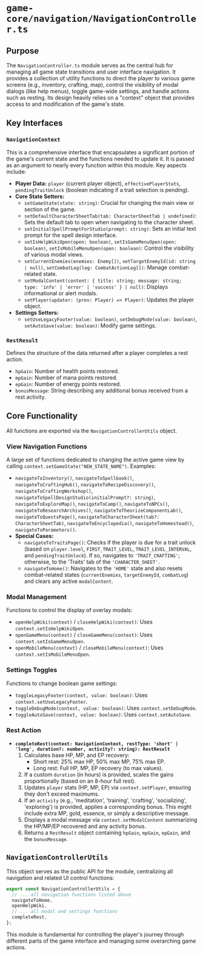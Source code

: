 # `game-core/navigation/NavigationController.ts`

## Purpose

The `NavigationController.ts` module serves as the central hub for managing all game state transitions and user interface navigation. It provides a collection of utility functions to direct the player to various game screens (e.g., inventory, crafting, map), control the visibility of modal dialogs (like help menus), toggle game-wide settings, and handle actions such as resting. Its design heavily relies on a "context" object that provides access to and modification of the game's state.

## Key Interfaces

### `NavigationContext`
This is a comprehensive interface that encapsulates a significant portion of the game's current state and the functions needed to update it. It is passed as an argument to nearly every function within this module. Key aspects include:

*   **Player Data:** `player` (current player object), `effectivePlayerStats`, `pendingTraitUnlock` (boolean indicating if a trait selection is pending).
*   **Core State Setters:**
    *   `setGameState(state: string)`: Crucial for changing the main view or section of the game.
    *   `setDefaultCharacterSheetTab(tab: CharacterSheetTab | undefined)`: Sets the default tab to open when navigating to the character sheet.
    *   `setInitialSpellPromptForStudio(prompt: string)`: Sets an initial text prompt for the spell design interface.
    *   `setIsHelpWikiOpen(open: boolean)`, `setIsGameMenuOpen(open: boolean)`, `setIsMobileMenuOpen(open: boolean)`: Control the visibility of various modal views.
    *   `setCurrentEnemies(enemies: Enemy[])`, `setTargetEnemyId(id: string | null)`, `setCombatLog(log: CombatActionLog[])`: Manage combat-related state.
    *   `setModalContent(content: { title: string; message: string; type: 'info' | 'error' | 'success' } | null)`: Displays informational or alert modals.
    *   `setPlayer(updater: (prev: Player) => Player)`: Updates the player object.
*   **Settings Setters:**
    *   `setUseLegacyFooter(value: boolean)`, `setDebugMode(value: boolean)`, `setAutoSave(value: boolean)`: Modify game settings.

### `RestResult`
Defines the structure of the data returned after a player completes a rest action.
*   `hpGain`: Number of health points restored.
*   `mpGain`: Number of mana points restored.
*   `epGain`: Number of energy points restored.
*   `bonusMessage`: String describing any additional bonus received from a rest activity.

## Core Functionality

All functions are exported via the `NavigationControllerUtils` object.

### View Navigation Functions
A large set of functions dedicated to changing the active game view by calling `context.setGameState("NEW_STATE_NAME")`. Examples:

*   `navigateToInventory()`, `navigateToSpellbook()`, `navigateToCraftingHub()`, `navigateToRecipeDiscovery()`, `navigateToCraftingWorkshop()`, `navigateToSpellDesignStudio(initialPrompt?: string)`, `navigateToExploreMap()`, `navigateToCamp()`, `navigateToNPCs()`, `navigateToResearchArchives()`, `navigateToTheorizeComponentLab()`, `navigateToQuestsPage()`, `navigateToCharacterSheet(tab?: CharacterSheetTab)`, `navigateToEncyclopedia()`, `navigateToHomestead()`, `navigateToParameters()`.
*   **Special Cases:**
    *   `navigateToTraitsPage()`: Checks if the player is due for a trait unlock (based on `player.level`, `FIRST_TRAIT_LEVEL`, `TRAIT_LEVEL_INTERVAL`, and `pendingTraitUnlock`). If so, navigates to `'TRAIT_CRAFTING'`; otherwise, to the 'Traits' tab of the `'CHARACTER_SHEET'`.
    *   `navigateToHome()`: Navigates to the `'HOME'` state and also resets combat-related states (`currentEnemies`, `targetEnemyId`, `combatLog`) and clears any active `modalContent`.

### Modal Management
Functions to control the display of overlay modals:
*   `openHelpWiki(context)` / `closeHelpWiki(context)`: Uses `context.setIsHelpWikiOpen`.
*   `openGameMenu(context)` / `closeGameMenu(context)`: Uses `context.setIsGameMenuOpen`.
*   `openMobileMenu(context)` / `closeMobileMenu(context)`: Uses `context.setIsMobileMenuOpen`.

### Settings Toggles
Functions to change boolean game settings:
*   `toggleLegacyFooter(context, value: boolean)`: Uses `context.setUseLegacyFooter`.
*   `toggleDebugMode(context, value: boolean)`: Uses `context.setDebugMode`.
*   `toggleAutoSave(context, value: boolean)`: Uses `context.setAutoSave`.

### Rest Action
*   **`completeRest(context: NavigationContext, restType: 'short' | 'long', duration?: number, activity?: string): RestResult`**
    1.  Calculates base HP, MP, and EP recovery:
        *   Short rest: 25% max HP, 50% max MP, 75% max EP.
        *   Long rest: Full HP, MP, EP recovery (to max values).
    2.  If a custom `duration` (in hours) is provided, scales the gains proportionally (based on an 8-hour full rest).
    3.  Updates `player` stats (HP, MP, EP) via `context.setPlayer`, ensuring they don't exceed maximums.
    4.  If an `activity` (e.g., 'meditation', 'training', 'crafting', 'socializing', 'exploring') is provided, applies a corresponding bonus. This might include extra MP, gold, essence, or simply a descriptive message.
    5.  Displays a modal message via `context.setModalContent` summarizing the HP/MP/EP recovered and any activity bonus.
    6.  Returns a `RestResult` object containing `hpGain`, `mpGain`, `epGain`, and the `bonusMessage`.

## `NavigationControllerUtils`

This object serves as the public API for the module, centralizing all navigation and related UI control functions:
```typescript
export const NavigationControllerUtils = {
  // ... all navigation functions listed above
  navigateToHome,
  openHelpWiki,
  // ... all modal and settings functions
  completeRest,
};
```
This module is fundamental for controlling the player's journey through different parts of the game interface and managing some overarching game actions.
